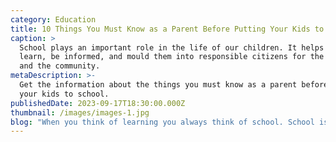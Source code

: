 ```yaml
---
category: Education
title: 10 Things You Must Know as a Parent Before Putting Your Kids to School
caption: >
  School plays an important role in the life of our children. It helps them to
  learn, be informed, and mould them into responsible citizens for the country
  and the community.
metaDescription: >-
  Get the information about the things you must know as a parent before putting
  your kids to school.
publishedDate: 2023-09-17T18:30:00.000Z
thumbnail: /images/images-1.jpg
blog: "When you think of learning you always think of school. School is definitely one of the most important stages in the life of an individual. [Best CBSE Schools in Bangalore](https://www.glentreeacademy.com/ \"Best CBSE Schools in Bangalore\") plays an important role in the life of our children. It helps them to learn, be informed, and mould them into responsible citizens for the country and the community. It is only at school that your child is taught discipline, teamwork, intelligence, confidence, and other essential skills that will boost their personality and help in their development.\n\nWe are now living in the age of revolution and transformation where everything seems to be changing just like the speed of light. Living in a metropolitan city like Bangalore. You may have several schools out there but your child deserves to be only in the\_finest school\_in the city. With several options and several boards of education, as a parent with a new schooler, it is highly imperative for you to find a good school in Bangalore where your child will have the greatest learning experience.\n\n“Learning is not attained by chance, it must be sought for with ardour and attended to with diligence.”\n\nAs a parent, it is highly important for you to choose the best for your child. You might be wondering how you could choose the best school for your child. Well, we’ve got you covered!\n\n## Important Things to Know Before Your Child Joins in a School\n\nBefore we jump into finding out what are the important things, there are a few things that you must remember on your hunt for the\_best [school](https://www.glentreeacademy.com/ \"School\")\_in Silicon City.\n\n– Do not say ‘yes’ to the first school. There are several schools out here in the city, you have a lot of options to pick the\_best school\_for your kids.\n\n– Do not be flattered by the amenities the school provides for the students. There are [Best CBSE Schools in Whitefield](https://www.glentreeacademy.com/glentree-whitefield \"Best CBSE Schools in Whitefield\") that have absolutely unnecessary facilities which serve no productive purpose for your children and they end up being only a cash grab.\n\n– While you pick a school be sure to assess the factor of comfort and safety for your kids, irrespective of the gender of your child.\n\n– Always pick a school that has been affiliated to a particular Board of Education like\_[CBSE](https://www.glentreeacademy.com/ \"CBSE - Central Board of Secondary Education\"), IGCSE, IB, ICSE or any other national, international, or state-level boards.\n\nNow that we have covered the core factors, let us find out the ten important things you as a parent must know before putting your child into a school.\n\n1. On your hunt for schools, the first important thing a parent must ensure is that you must always choose a school that is within your reach. You must choose a school that is close to either your home or the place of your work. Choosing a school close to your home or work, could be\_ of the greatest benefit. In choosing a school that is far away from home your kid might lose out on his or her sleep and might get cranky and worn out before they reach home, the city’s traffic adds to this. Kids are always kids, and they can get annoyed easily or even get cranky out of the blue. Hence it is highly important for you to choose a school that is closer to you and your child.\n\n2\\. It is often difficult to judge a school based on its reputation. There are several factors that have to be looked into before ideally fixing an idea about a school. Reputation is not the only factor, but one among the many factors that a parent must look into before putting their kids in school.\_\nBut how will you judge the reputation of a school?\_\nWell, you might ask your family, friends, or parents who have their children studying in a particular school about the reputation of the school.\n\nAsking for opinions or recommendations from the people you trust is just one way to understand the working of the particular school. Most of these opinions can be one-sided or even biased at times.\_\nI have outlined a few questions for you to judge and have a clear idea of the reputation of the school, here they are;\_\n\nIs the school affiliated or registered with any board of education\_\nDo the children in that particular school have a positive experience in every grade?\_\nWhat do the parents think the child likes the most about the school?\_\nWhat are the things the child in the school hates the most?\_\nAsk the parents of the particular school if the school is transparent and open in their communication and decision-making process.\_\nThe fee structure of the school.\_\nThe different yet useful extracurricular activities the school offers to the kids.\_\nDo they have equal curricular activities to help aid the growth of the kids?\_\nDoes the school also have scholarship programs to help assist your child?\_\nDoes the school have any exchange programs or international and national level workshops that give your child a global experience?\_\n\nOnly after you get answers to all your questions, you can understand the school’s standing in society.\_\n\n3\\. Parents definitely choose a school that has a good combination of curricular and extracurricular activities but the most important point to keep in mind is that parents must ensure that the classrooms, restrooms, sick bay and other areas in fact the entire campus must be maintained in a clean and hygienic manner. There must be good toilet facilities and the campus must be spick and span. Not only kids, but even children who are older can catch infections or diseases very quickly when entering a new environment. However, too much of anything is bad, right? The school must also not over-sanitize the place because it can lead to respiratory infections for the kids. As a parent, you must ensure that the classrooms are spacious and well ventilated allowing cross and direct ventilation. You must also find out if the washrooms of both the girls and the boys are well-maintained with adequate water supply and other sanitization facilities.\_ If your child is moving from preschool to grade school you must also find out if the school has any maids or assistants to help your kids to use the washroom at uncertain times.\_\n\n4\\. The\_environment\_of the [Best CBSE Schools in Sarjapur Road](https://www.glentreeacademy.com/glentree-sarjapur \"Best CBSE Schools in Sarjapur Road\") is very important from the perspective of the child’s growth. Only in the right environment will the student flourish and develop in all aspects. I’m outlining a few pointers that parents must\_ check in a school, before enrolling their child in it and they are:\_\n-Is the campus out of date? Have they evolved according to the current trends?\_\n-Are the teachers really making use of the school resources to teach the kids?\_\n– Are the facilities in the school being used to its extent? Or is it just built to derive money from you?\_\n-Does the school use new methods of teaching to provide new ways of enriching student’s knowledge?\_\n\nIf you’ve found satisfactory answers to all the questions, you’re good to go!\_\n\n5\\. Most of the issues in our country related to education arise because of this factor ‘Student-Teacher Ratio”. The proportion between students and teachers has been an increasing issue. The constant conflict between a lesser number of students and more teachers versus a class of large students with just a teacher. The Indian education system is known for having an auditorium of overflowing students facing one single teacher. With this method, the students may pass the grade examinations and move on but they will never use the concepts of study in their education. This problem must be solved at a very young age.\n\nTherefore, parents must choose a school that has an equal or even a decent proportion of students and parents. The class must not be jam-packed with students because the teacher would be unable to pay close attention to the students. The 1:8 teacher-to-student ratio is ideal, but anything more than 1:15 for the majority of class hours means that your child won’t probably be encouraged to explore and learn or get concepts patiently explained. Parents, you have to be really wise and it is advisable to pick a school that has a class strength of less than 25 for the primary grades, as the foundation years play a big role in the physical, mental, and spiritual aspects of our children.\n\n6\\. Yes, you have to pay close attention to the teaching and learning methodologies followed by a school. There are several approaches that a school follows to teach their students. Schools can use only one specific approach or a combination of various approaches, however, the latter one is highly prevalent in the schools of the city. You must try to pick a school that has its own [curriculum](https://www.glentreeacademy.com/lfl-curriculum/ \"Curriculum\")\_so that it shows that the school has undertaken a lot of background research and this has helped the school to such an extent that they can even formulate their own curriculum framework for all grades from K-12. You can also find out the different teaching methods just to make sure that it matches your child’s thoughts and desires.\n\n7\\. Just like the facilities of the school is important, the timings and school calendar is equally important. Every parent must ensure that their child has adequate time between school, play and rest. There are several schools in the city that provide day boarding and weekly boarding facilities since your child cannot stay around you all the time. It is the task of the parents to enrol their child in a school that is compatible with their child and the school calendar is flexible and not pressurizing on your little one.\n\n8\\. Apart from the physical and tangible things on the campus. The parents must note if the students are treated in a friendly and approachable manner. This will not only make the child interested in the class, it will increase the student’s love towards learning and automatically increase their attention span. As a parent, you must also make sure that the [Best CBSE Schools in Bannerghatta Road](https://www.glentreeacademy.com/glentree-bannerghatta \"Best CBSE Schools in Bannerghatta Road\") are transparent, accountable and responsible in all their decisions and other works. It must not be performed in such a way that it hurts the goodwill of the students and parents.\n\n9\\. These two words ‘safety’ and ‘security’ are not just merely put on paper. The prime feature to look out for in a school is the safety and security prevailing on the campus until they reach their safe abodes. In a city like Bangalore, things happen in the blink of an eye and parents are concerned about the safety of their kids other than anything else.\_\nParents run down through the questions below and you can find out if your school of choice is a safe place for your kid or not, they are:\n\n-If the school is located in a good atmosphere.\_\n-If the school has good medical facilities on and off campus, especially for students who prefer boarding.\_\n-If the infrastructure and architecture of the school are student-friendly and safe.\_\n-If only the registered parents and guardians can enter the school premises.\_\n-In case of emergencies find out how the school will pass over the information from the students to the parents or the local guardians.\_\n-If the school would take into consideration special allergies or other conditions of your child.\_\n\n10\\. There are several topics like mental health, depression, anxiety, pressure, stress and other similar topics that are often considered to be taboo and not discussed in open forums. Hence it is the duty of the school to remove the negative stigma around these topics and groom the students in such a way that they are completely optimistic and have courage stronger than any challenges they will ever face. For higher grades, the schools must also have regular counselling programs that enable them to choose their field of study for their future. The counselling programs must address issues of their careers as well as their overall health and wellness.\n\nParents, now that I have outlined all the important factors you must know before enrolling your child for school. It is time that you make a wise decision and create a secure future for your loved ones.\n\nHappy Schooling!\n\n<!---->\n\nHave any questions? [contact us](https://www.glentreeacademy.com/ \"Contact Us - Glentree Academy\") now, we’re more than happy to help you!\n"
---
```


